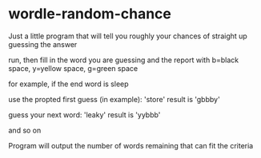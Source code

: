 # wordle-random-chance
Just a little program that will tell you roughly your chances of straight up guessing the answer

run, then fill in the word you are guessing and the report with b=black space, y=yellow space, g=green space

for example, if the end word is sleep

use the propted first guess (in example): 'store'
result is 'gbbby'

guess your next word: 'leaky'
result is 'yybbb'

and so on

Program will output the number of words remaining that can fit the criteria
